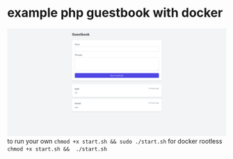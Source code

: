 # example php guestbook with docker 
![screenshot](image-1.png)
to run your own 
```chmod +x start.sh && sudo ./start.sh``` 
for docker rootless
```chmod +x start.sh &&  ./start.sh``` 